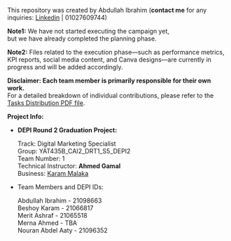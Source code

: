 This repository was created by Abdullah Ibrahim (**contact me** for any inquiries: [Linkedin](https://www.linkedin.com/in/abdullah1s1k/) | 01027609744)

**Note1:** We have not started executing the campaign yet,  
but we have already completed the planning phase.

**Note2:** Files related to the execution phase—such as performance metrics, KPI reports,  social media content, and Canva designs—are currently in progress and will be added accordingly.

**Disclaimer: Each team member is primarily responsible for their own work.**  
For a detailed breakdown of individual contributions, please refer to the [Tasks Distribution PDF file](https://github.com/DEPI-Digital-Marketing-Project/DEPI-Digital-Marketing-Specialist-Track-Project-YAT435B-CAI2-DRT1-S5-DEPI2-Team1/blob/main/Tasks%20Distribution%20and%20Points%20Allocation.pdf). 


**Project Info:**

- **DEPI Round 2 Graduation Project:**

    Track: Digital Marketing Specialist  
    Group: YAT435B_CAI2_DRT1_S5_DEPI2  
    Team Number: 1  
    Technical Instructor: **Ahmed Gamal**  
    Business: [Karam Malaka](https://github.com/DEPI-Digital-Marketing-Project)  
  
- Team Members and DEPI IDs:  
  
    Abdullah Ibrahim - 21098663  
    Beshoy Karam -   21066817  
    Merit Ashraf - 21065518  
    Merna Ahmed - TBA   
    Nouran Abdel Aaty - 21096352 
